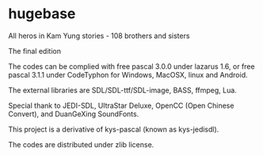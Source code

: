 # hugebase

All heros in Kam Yung stories - 108 brothers and sisters

The final edition

The codes can be complied with free pascal 3.0.0 under lazarus 1.6, or free pascal 3.1.1 under CodeTyphon for Windows, MacOSX, linux and Android.

The external libraries are SDL/SDL-ttf/SDL-image, BASS, ffmpeg, Lua.

Special thank to JEDI-SDL, UltraStar Deluxe, OpenCC (Open Chinese Convert), and DuanGeXing SoundFonts.

This project is a derivative of kys-pascal (known as kys-jedisdl).

The codes are distributed under zlib license.
